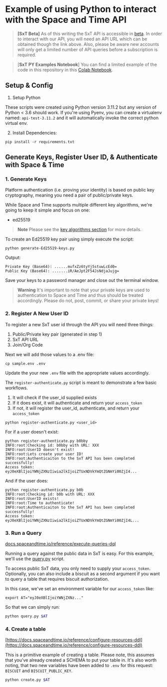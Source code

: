 # Example of using Python to interact with the Space and Time API 

> **[SxT Beta]**
> As of this writing the SxT API is accessible in [beta](https://www.spaceandtime.io/access-beta). In order to interact with our API, you will need an API URL which can be obtained though the link above. Also, please be aware new accounts will only get a limited number of API queries before a subscription is required. 

> [**SxT PY Examples Notebook**]
> You can find a limited example of the code in this repository in this [Colab 
Notebook](https://github.com/SxT-Community/python-api-examples/blob/main/sxt_python_api_examples.ipynb). 

## Setup & Config
1. Setup Python

These scripts were created using Python version 3.11.2 but any version of Python < 3.6 should work. If you're using Pyenv, you can create a virtualenv named: `api-test-3.11.2` and it will automatically invoke the correct python virtual env.  

2. Install Dependencies: 

`pip install -r requirements.txt`

## Generate Keys, Register User ID, & Authenticate with Space & Time 

### 1. Generate Keys 
Platform authentication (i.e. proving your identity) is based on public key cryptography, meaning you need a pair of public/private keys. 

While Space and Time supports multiple different key algorithms, we're going to keep it simple and focus on one:

- ed25519

> **Note** 
> Please see the [key algorithms section](https://docs.spaceandtime.io/docs/register-and-authenticate#key-algorithms) for more details. 

To create an Ed25519 key pair using simply execute the script:

`python generate-Ed25519-keys.py`

Output:

```shell                                                                  
Private Key (Base64): ......mufxZz6tyYj5stuwLcEd0=
Public Key (Base64): .......iR/AeJpt2F54JsNdjaJujg=
```

Save your keys to a password manager and close out the terminal window. 

> **Warning**
> It's important to note that your private keys are used to authentication to Space and Time and thus should be treated accordingly. Please do not, post, commit, or share your private keys! 

### 2. Register A New User ID
To register a new SxT user id through the API you will need three things:
1. Public/Private key pair (generated in step 1) 
2. SxT API URL 
3. Join/Org Code

Next we will add those values to a .env file: 

`cp sample.env .env`

Update the your new `.env` file with the appropriate values accordingly. 

The `register-authenticate.py` script is meant to demonstrate a few basic workflows. 

1. It will check if the user_id supplied exists
2. If it does exist, it will authenticate and return your `access_token` 
3. If not, it will register the user_id, authenticate, and return your `access_token`

`python register-authenticate.py <user_id>`

For if a user doesn't exist:

```
python register-authenticate.py b0bby
INFO:root:Checking id: b0bby with URL: XXX
INFO:root:UserID doesn't exist!
INFO:root:Lets create your user ID!
INFO:root:Authenticaiton to the SxT API has been completed successfully!
Access token: eyJ0eXBlIjoiYWNjZXNzIiwia2lkIjoiZTUxNDVkYmQtZGNmYi00ZjI4...
```

And if the user does:

```
python register-authenticate.py b0b
INFO:root:Checking id: b0b with URL: XXX
INFO:root:UserID exists!
INFO:root:Time to authenticate!
INFO:root:Authenticaiton to the SxT API has been completed successfully!
Access token: eyJ0eXBlIjoiYWNjZXNzIiwia2lkIjoiZTUxNDVkYmQtZGNmYi00ZjI4L...
```

### 3. Run a Query

[docs.spaceandtime.io/reference/execute-queries-dql](https://docs.spaceandtime.io/reference/execute-queries-dql)

Running a query against the public data in SxT is easy. For this example, we'll use the [query.py](./query.py) script. 

To access public SxT data, you only need to supply your `access_token`.  Optionally, you can also include a biscuit as a second argument if you want to query a table that requires biscuit authorization. 

In this case, we've set an environment variable for our `access_token` like:

`export AT="eyJ0eXBlIjoiYWNjZXNz..."`

So that we can simply run: 

```bash 
python query.py $AT
```

### 4. Create a table 

[https://docs.spaceandtime.io/reference/configure-resources-ddl](https://docs.spaceandtime.io/reference/configure-resources-ddl)

This is a primitive example of creating a table. Please note, this assumes that you've already created a SCHEMA to put your table in. It's also worth noting, that two new variables have been added to `.env` for this request: `BISCUIT` and `BISCUIT_PUBLIC_KEY`. 

```bash
python create.py $AT
```
